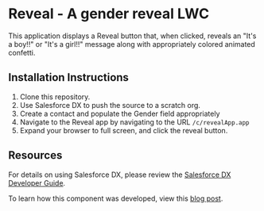 # Reveal - A gender reveal LWC

This application displays a Reveal button that, when clicked, reveals an "It's a boy!!" or "It's a girl!!" message along with appropriately colored animated confetti.

## Installation Instructions

1. Clone this repository.
2. Use Salesforce DX to push the source to a scratch org.
3. Create a contact and populate the Gender field appropriately
4. Navigate to the Reveal app by navigating to the URL `/c/revealApp.app`
5. Expand your browser to full screen, and click the reveal button.

## Resources

For details on using Salesforce DX, please review the [Salesforce DX Developer Guide](https://developer.salesforce.com/docs/atlas.en-us.sfdx_dev.meta/sfdx_dev).

To learn how this component was developed, view this [blog post](https://www.daydreamdevs.com/blog/2019/10/28/reveal-lwc).

